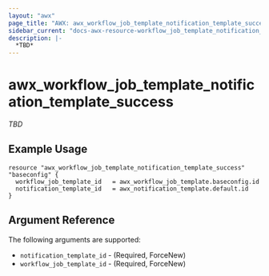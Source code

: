 ```yaml
---
layout: "awx"
page_title: "AWX: awx_workflow_job_template_notification_template_success"
sidebar_current: "docs-awx-resource-workflow_job_template_notification_template_success"
description: |-
  *TBD*
---
```


# awx_workflow_job_template_notification_template_success

*TBD*

## Example Usage

```hcl
resource "awx_workflow_job_template_notification_template_success" "baseconfig" {
  workflow_job_template_id   = awx_workflow_job_template.baseconfig.id
  notification_template_id   = awx_notification_template.default.id
}
```

## Argument Reference

The following arguments are supported:

* `notification_template_id` - (Required, ForceNew) 
* `workflow_job_template_id` - (Required, ForceNew) 

